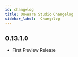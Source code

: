 ```yaml
---
id: changelog
title: OneWare Studio Changelog
sidebar_label:  Changelog
---
```


## 0.13.1.0

- First Preview Release